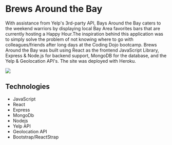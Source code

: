 # Brews Around the Bay

With assistance from Yelp's 3rd-party API, Bays Around the Bay caters to the weekend warriors by displaying local Bay Area favorites bars that are currently hosting a Happy Hour.The inspiration behind this application was to simply solve the problem of not knowing where to go with colleagues/friends after long days at the Coding Dojo bootcamp. Brews Around the Bay was built using React as the frontend JavaScript Library, Express & Node.js for backend support, MongoDB for the database, and the Yelp & Geolocation API's. The site was deployed with Heroku.

![](baybrews.gif)

## Technologies
* JavaScript
* React
* Express
* MongoDb
* Nodejs
* Yelp API
* Geolocation API
* Bootstrap/ReactStrap
